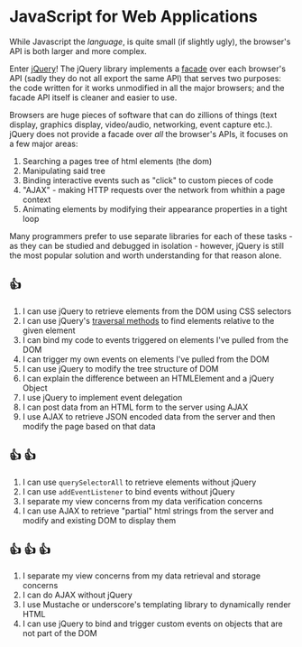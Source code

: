 # JavaScript for Web Applications

While Javascript the _language_, is quite small (if slightly ugly), the
browser's API is both larger and more complex.

Enter [jQuery]! The jQuery library implements a [facade] over each browser's
API (sadly they do not all export the same API) that serves two purposes: the
code written for it works unmodified in all the major browsers; and the facade
API itself is cleaner and easier to use.

[jQuery]:http://jquery.com/
[facade]:http://en.wikipedia.org/wiki/Facade_pattern

Browsers are huge pieces of software that can do zillions of things (text
display, graphics display, video/audio, networking, event capture etc.). jQuery
does not provide a facade over _all_ the browser's APIs, it focuses on a few
major areas:

1. Searching a pages tree of html elements (the dom)
1. Manipulating said tree
1. Binding interactive events such as "click" to custom pieces of code
1. "AJAX" - making HTTP requests over the network from whithin a page context
1. Animating elements by modifying their appearance properties in a tight loop

Many programmers prefer to use separate libraries for each of these tasks - as
they can be studied and debugged in isolation - however, jQuery is still the 
most popular solution and worth understanding for that reason alone.

## :+1:

1. I can use jQuery to retrieve elements from the DOM using CSS selectors
1. I can use jQuery's [traversal methods](http://api.jquery.com/category/traversing/)
   to find elements relative to the given element
1. I can bind my code to events triggered on elements I've pulled from the DOM
1. I can trigger my own events on elements I've pulled from the DOM
1. I can use jQuery to modify the tree structure of DOM
1. I can explain the difference between an HTMLElement and a jQuery Object
1. I use jQuery to implement event delegation
1. I can post data from an HTML form to the server using AJAX
1. I use AJAX to retrieve JSON encoded data from the server and then modify 
   the page based on that data


## :+1: :+1:

1. I can use `querySelectorAll` to retrieve elements without jQuery
1. I can use `addEventListener` to bind events without jQuery
1. I separate my view concerns from my data verification concerns
1. I can use AJAX to retrieve "partial" html strings from the server and 
   modify and existing DOM to display them

## :+1: :+1: :+1:

1. I separate my view concerns from my data retrieval and storage concerns
1. I can do AJAX without jQuery
1. I use Mustache or underscore's templating library to dynamically render HTML
1. I can use jQuery to bind and trigger custom events on objects that are not
   part of the DOM
